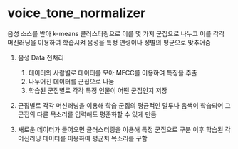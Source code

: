 # voice_tone_normalizer

음성 소스를 받아 k-means 클러스터링으로 이를 몇 가지 군집으로 나누고
이를 각각 머신러닝을 이용하여 학습시켜 음성을 특정 연령이나 성별의 평균으로 맞추어줌

1. 음성 Data 전처리
   1) 데이터의 사람별로 데이터를 모아 MFCC를 이용하여 특징을 추출
   2) 나누어진 데이터를 군집으로 나눔
   3) 학습된 군집별로 각각 특정 인물이 어떤 군집인지 저장

3. 군집별로 각각 머신러닝을 이용해 학습
   군집의 평균적인 말투나 음색이 학습되어 그 군집의 다른 목소리를 입력해도 평준화할 수 있게 만듬

4. 새로운 데이터가 들어오면 클러스터링을 이용해 특정 군집으로 구분
   이후 학습된 각 머신러닝 데이터를 이용하여 평균치 목소리를 구함
